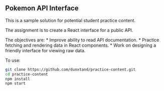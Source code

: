 ## Pokemon API Interface

This is a sample solution for potential student practice content.

The assignment is to create a React interface for a public API.

The objectives are:
    * Improve ability to read API documentation.
    * Practice fetching and rendering data in React components.
    * Work on designing a friendly interface for viewing raw data.

To use:

```bash
git clone https://github.com/dunxtand/practice-content.git
cd practice-content
npm install
npm start
```
